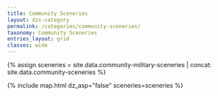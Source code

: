 ```yaml
---
title: Community Sceneries
layout: dzs-category
permalink: /categories/community-sceneries/
taxonomy: Community Sceneries
entries_layout: grid
classes: wide
---
```


{% assign sceneries = site.data.community-military-sceneries | concat: site.data.community-sceneries %}

{% include map.html dz_asp="false" sceneries=sceneries %}

<br />